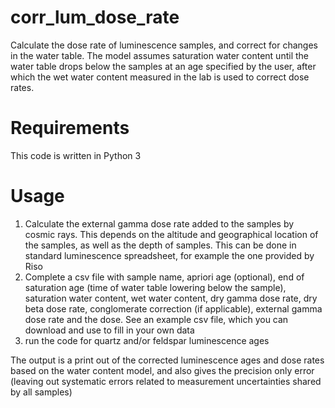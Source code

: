 # corr_lum_dose_rate
Calculate the dose rate of luminescence samples, and correct for changes in the water table. 
The model assumes saturation water content until the water table drops below the samples at an age specified by the user,
after which the wet water content measured in the lab is used to correct dose rates.

# Requirements
This code is written in Python 3

# Usage
1. Calculate the external gamma dose rate added to the samples by cosmic rays. This depends on the altitude and geographical 
location of the samples, as well as the depth of samples. This can be done in standard luminescence spreadsheet, for example
the one provided by Riso
2. Complete a csv file with sample name, apriori age (optional), end of saturation age (time of water table lowering below the sample),
saturation water content, wet water content, dry gamma dose rate, dry beta dose rate, conglomerate correction (if applicable), 
external gamma dose rate and the dose. See an example csv file, which you can download and use to fill in your own data
3. run the code for quartz and/or feldspar luminescence ages

The output is a print out of the corrected luminescence ages and dose rates based on the water content model, and also gives the
precision only error (leaving out systematic errors related to measurement uncertainties shared by all samples)
